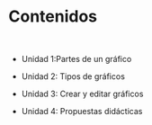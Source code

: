 
# Contenidos

 

- Unidad 1:Partes de un gráfico

- Unidad 2: Tipos de gráficos

- Unidad 3: Crear y editar gráficos

- Unidad 4: Propuestas didácticas

 

 

